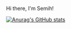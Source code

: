 Hi there, I'm Semih!

[![Anurag's GitHub stats](https://github-readme-stats.vercel.app/api?username=TrFolwe)](https://github.com/TrFolwe/github-readme-stats)
